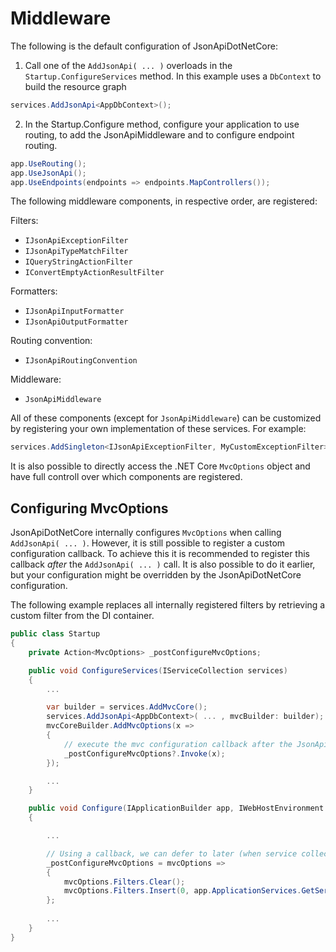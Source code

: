 # Middleware

The following is the default configuration of JsonApiDotNetCore:
1. Call one of the `AddJsonApi( ... )` overloads in the ` Startup.ConfigureServices` method. In this example uses a `DbContext` to build the resource graph

```c#
services.AddJsonApi<AppDbContext>();
```

2. In the Startup.Configure method, configure your application to use routing, to add the JsonApiMiddleware and to configure endpoint routing.

```c#
app.UseRouting();
app.UseJsonApi();
app.UseEndpoints(endpoints => endpoints.MapControllers());
```

The following middleware components, in respective order, are registered:

Filters:
- `IJsonApiExceptionFilter`
- `IJsonApiTypeMatchFilter`
- `IQueryStringActionFilter`
- `IConvertEmptyActionResultFilter`

Formatters:
- `IJsonApiInputFormatter`
- `IJsonApiOutputFormatter`

Routing convention:
- `IJsonApiRoutingConvention`

Middleware:
- `JsonApiMiddleware`

All of these components (except for `JsonApiMiddleware`) can be customized by registering your own implementation of these services. For example:

```c#
services.AddSingleton<IJsonApiExceptionFilter, MyCustomExceptionFilter>();
```

It is also possible to directly access the .NET Core `MvcOptions` object and have full controll over which components are registered. 

## Configuring MvcOptions

JsonApiDotNetCore internally configures `MvcOptions` when calling `AddJsonApi( ... )`. However, it is still possible to register a custom configuration callback. To achieve this it is recommended to register this callback *after* the `AddJsonApi( ... )` call. It is also possible to do it earlier, but your configuration might be overridden by the JsonApiDotNetCore configuration. 

The following example replaces all internally registered filters by retrieving a custom filter from the DI container.
```c#
public class Startup
{
    private Action<MvcOptions> _postConfigureMvcOptions;

    public void ConfigureServices(IServiceCollection services)
    {
        ...

        var builder = services.AddMvcCore();
        services.AddJsonApi<AppDbContext>( ... , mvcBuilder: builder);
        mvcCoreBuilder.AddMvcOptions(x =>
        {
            // execute the mvc configuration callback after the JsonApiDotNetCore callback as been executed.
            _postConfigureMvcOptions?.Invoke(x);
        });

        ...
    }

    public void Configure(IApplicationBuilder app, IWebHostEnvironment environment)
    {

        ... 

        // Using a callback, we can defer to later (when service collection has become available).
        _postConfigureMvcOptions = mvcOptions =>
        {
            mvcOptions.Filters.Clear();
            mvcOptions.Filters.Insert(0, app.ApplicationServices.GetService<CustomFilter>());
        };
        
        ...
    }
}
```
